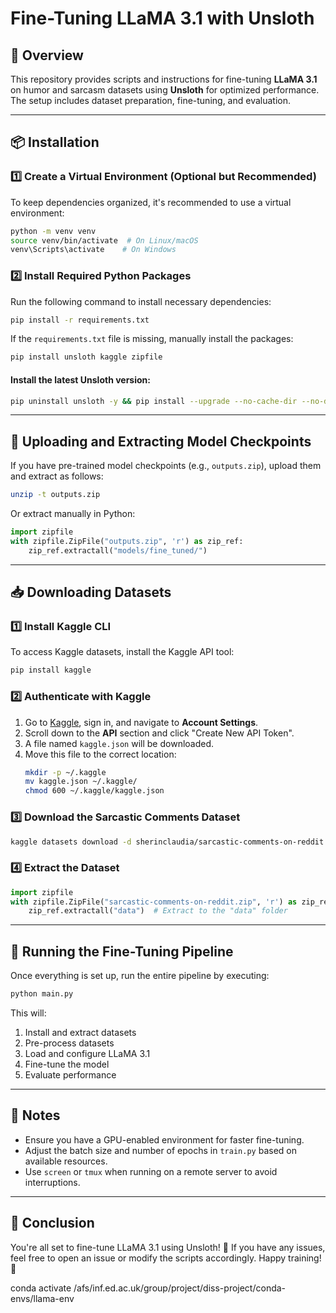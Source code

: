 # Fine-Tuning LLaMA 3.1 with Unsloth

## 🚀 Overview
This repository provides scripts and instructions for fine-tuning **LLaMA 3.1** on humor and sarcasm datasets using **Unsloth** for optimized performance. The setup includes dataset preparation, fine-tuning, and evaluation.

---

## 📦 Installation
### 1️⃣ Create a Virtual Environment (Optional but Recommended)
To keep dependencies organized, it's recommended to use a virtual environment:
```bash
python -m venv venv
source venv/bin/activate  # On Linux/macOS
venv\Scripts\activate    # On Windows
```

### 2️⃣ Install Required Python Packages
Run the following command to install necessary dependencies:
```bash
pip install -r requirements.txt
```

If the `requirements.txt` file is missing, manually install the packages:
```bash
pip install unsloth kaggle zipfile
```

#### Install the latest Unsloth version:
```bash
pip uninstall unsloth -y && pip install --upgrade --no-cache-dir --no-deps git+https://github.com/unslothai/unsloth.git
```

---

## 📂 Uploading and Extracting Model Checkpoints
If you have pre-trained model checkpoints (e.g., `outputs.zip`), upload them and extract as follows:
```bash
unzip -t outputs.zip
```
Or extract manually in Python:
```python
import zipfile
with zipfile.ZipFile("outputs.zip", 'r') as zip_ref:
    zip_ref.extractall("models/fine_tuned/")
```

---

## 📥 Downloading Datasets
### 1️⃣ Install Kaggle CLI
To access Kaggle datasets, install the Kaggle API tool:
```bash
pip install kaggle
```

### 2️⃣ Authenticate with Kaggle
1. Go to [Kaggle](https://www.kaggle.com/), sign in, and navigate to **Account Settings**.
2. Scroll down to the **API** section and click "Create New API Token".
3. A file named `kaggle.json` will be downloaded.
4. Move this file to the correct location:
   ```bash
   mkdir -p ~/.kaggle
   mv kaggle.json ~/.kaggle/
   chmod 600 ~/.kaggle/kaggle.json
   ```

### 3️⃣ Download the Sarcastic Comments Dataset
```bash
kaggle datasets download -d sherinclaudia/sarcastic-comments-on-reddit
```

### 4️⃣ Extract the Dataset
```python
import zipfile
with zipfile.ZipFile("sarcastic-comments-on-reddit.zip", 'r') as zip_ref:
    zip_ref.extractall("data")  # Extract to the "data" folder
```

---

## 🔧 Running the Fine-Tuning Pipeline
Once everything is set up, run the entire pipeline by executing:
```bash
python main.py
```
This will:
1. Install and extract datasets
2. Pre-process datasets
3. Load and configure LLaMA 3.1
4. Fine-tune the model
5. Evaluate performance

---

## 📌 Notes
- Ensure you have a GPU-enabled environment for faster fine-tuning.
- Adjust the batch size and number of epochs in `train.py` based on available resources.
- Use `screen` or `tmux` when running on a remote server to avoid interruptions.

---

## 🎯 Conclusion
You're all set to fine-tune LLaMA 3.1 using Unsloth! 🚀 If you have any issues, feel free to open an issue or modify the scripts accordingly. Happy training! 🎉



conda activate /afs/inf.ed.ac.uk/group/project/diss-project/conda-envs/llama-env